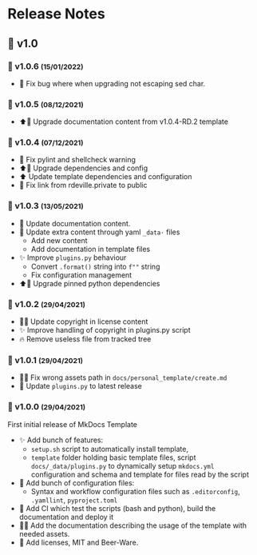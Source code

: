 <!-- BEGIN MKDOCS TEMPLATE -->
<!--
WARNING, DO NOT UPDATE CONTENT BETWEEN MKDOCS TEMPLATE TAG !
Modified content will be overwritten when updating
-->

# Release Notes

<!-- END MKDOCS TEMPLATE -->

## 🔖 v1.0

### 🔖 v1.0.6 <small>(15/01/2022)</small>

  * 🐛 Fix bug where when upgrading not escaping sed char.

### 🔖 v1.0.5 <small>(08/12/2021)</small>

  * ⬆📝 Upgrade documentation content from v1.0.4-RD.2 template

### 🔖 v1.0.4 <small>(07/12/2021)</small>

  * 🚨 Fix pylint and shellcheck warning
  * ⬆🔧 Upgrade dependencies and config
  * ⬆ Update template dependencies and configuration
  *   Fix link from rdeville.private to public

### 🔖 v1.0.3 <small>(13/05/2021)</small>

  * 📝 Update documentation content.
  * 🔧 Update extra content through yaml `_data·` files
    * Add new content
    * Add documentation in template files
  * ✨ Improve `plugins.py` behaviour
    * Convert `.format()` string into `f""` string
    * Fix configuration management
  * ⬆📌 Upgrade pinned python dependencies

### 🔖 v1.0.2 <small>(29/04/2021)</small>

  * 📝📄 Update copyright in license content
  * ✨ Improve handling of copyright in plugins.py script
  * 🔥 Remove useless file from tracked tree

### 🔖 v1.0.1 <small>(29/04/2021)</small>

  * 🐛🍱 Fix wrong assets path in `docs/personal_template/create.md`
  * 🐛 Update `plugins.py` to latest release

### 🔖 v1.0.0 <small>(29/04/2021)</small>

First initial release of MkDocs Template

  * ✨ Add bunch of features:
    * `setup.sh` script to automatically install template,
    * `template` folder holding basic template files, script
      `docs/_data/plugins.py` to dynamically setup `mkdocs.yml` configuration
      and schema and template for files read by the script
  * 🔧 Add bunch of configuration files:
    * Syntax and workflow configuration files such as `.editorconfig`,
      `.yamllint`, `pyproject.toml`
  * 👷 Add CI which test the scripts (bash and python), build the
    documentation and deploy it
  * 📝🍱 Add the documentation describing the usage of the template with needed
    assets.
  * 📄 Add licenses, MIT and Beer-Ware.

